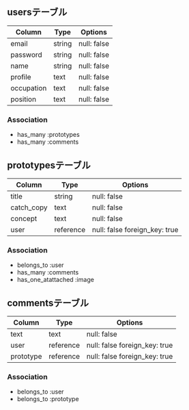 ## usersテーブル

| Column     | Type   | Options     |
| ---------- | -------| ----------- |
| email      | string | null: false |
| password   | string | null: false |
| name       | string | null: false |
| profile    | text   | null: false |
| occupation | text   | null: false |
| position   | text   | null: false |

### Association
- has_many :prototypes
- has_many :comments

## prototypesテーブル

| Column     | Type         | Options                       |
| ---------- | ------------ | ----------------------------- |
| title      | string       | null: false                   |
| catch_copy | text         | null: false                   |
| concept    | text         | null: false                   |
| user       | reference    | null: false foreign_key: true |

### Association
- belongs_to :user
- has_many :comments
- has_one_atattached :image

## commentsテーブル

| Column    | Type      | Options                       |
| --------- | --------- | ----------------------------- |
| text      | text      | null: false                   |
| user      | reference | null: false foreign_key: true |
| prototype | reference | null: false foreign_key: true |

### Association
- belongs_to :user
- belongs_to :prototype
